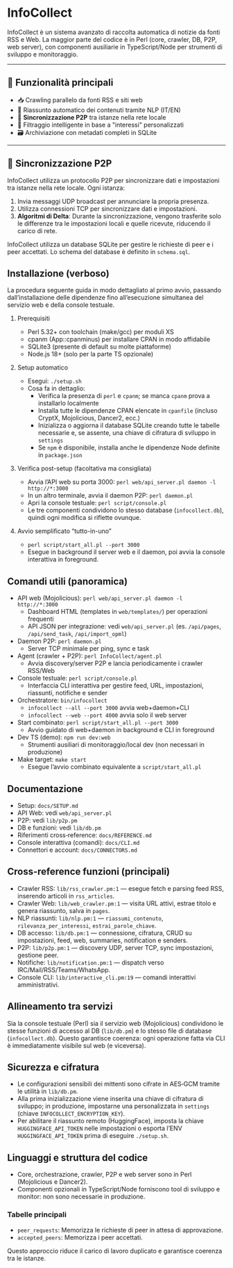 # InfoCollect

InfoCollect è un sistema avanzato di raccolta automatica di notizie da fonti RSS e Web. La maggior parte del codice è in Perl (core, crawler, DB, P2P, web server), con componenti ausiliarie in TypeScript/Node per strumenti di sviluppo e monitoraggio.

---

## 🧠 Funzionalità principali

- 📥 Crawling parallelo da fonti RSS e siti web
- 🧾 Riassunto automatico dei contenuti tramite NLP (IT/EN)
- 🔄 **Sincronizzazione P2P** tra istanze nella rete locale
- 🧠 Filtraggio intelligente in base a "interessi" personalizzati
- 🗃️ Archiviazione con metadati completi in SQLite

---

## 🔄 Sincronizzazione P2P

InfoCollect utilizza un protocollo P2P per sincronizzare dati e impostazioni tra istanze nella rete locale. Ogni istanza:

1. Invia messaggi UDP broadcast per annunciare la propria presenza.
2. Utilizza connessioni TCP per sincronizzare dati e impostazioni.
3. **Algoritmi di Delta**: Durante la sincronizzazione, vengono trasferite solo le differenze tra le impostazioni locali e quelle ricevute, riducendo il carico di rete.

InfoCollect utilizza un database SQLite per gestire le richieste di peer e i peer accettati. Lo schema del database è definito in `schema.sql`.

Installazione (verboso)
-----------------------
La procedura seguente guida in modo dettagliato al primo avvio, passando dall’installazione delle dipendenze fino all’esecuzione simultanea del servizio web e della console testuale.

1) Prerequisiti
   - Perl 5.32+ con toolchain (make/gcc) per moduli XS
   - cpanm (App::cpanminus) per installare CPAN in modo affidabile
   - SQLite3 (presente di default su molte piattaforme)
   - Node.js 18+ (solo per la parte TS opzionale)

2) Setup automatico
   - Esegui: `./setup.sh`
   - Cosa fa in dettaglio:
     - Verifica la presenza di `perl` e `cpanm`; se manca `cpanm` prova a installarlo localmente
     - Installa tutte le dipendenze CPAN elencate in `cpanfile` (incluso CryptX, Mojolicious, Dancer2, ecc.)
     - Inizializza o aggiorna il database SQLite creando tutte le tabelle necessarie e, se assente, una chiave di cifratura di sviluppo in `settings`
     - Se `npm` è disponibile, installa anche le dipendenze Node definite in `package.json`

3) Verifica post-setup (facoltativa ma consigliata)
   - Avvia l’API web su porta 3000: `perl web/api_server.pl daemon -l http://*:3000`
   - In un altro terminale, avvia il daemon P2P: `perl daemon.pl`
   - Apri la console testuale: `perl script/console.pl`
   - Le tre componenti condividono lo stesso database (`infocollect.db`), quindi ogni modifica si riflette ovunque.

4) Avvio semplificato “tutto-in-uno”
   - `perl script/start_all.pl --port 3000`
   - Esegue in background il server web e il daemon, poi avvia la console interattiva in foreground.

Comandi utili (panoramica)
--------------------------
- API web (Mojolicious): `perl web/api_server.pl daemon -l http://*:3000`
  - Dashboard HTML (templates in `web/templates/`) per operazioni frequenti
  - API JSON per integrazione: vedi `web/api_server.pl` (es. `/api/pages`, `/api/send_task`, `/api/import_opml`)
- Daemon P2P: `perl daemon.pl`
  - Server TCP minimale per ping, sync e task
- Agent (crawler + P2P): `perl InfoCollect/agent.pl`
  - Avvia discovery/server P2P e lancia periodicamente i crawler RSS/Web
- Console testuale: `perl script/console.pl`
  - Interfaccia CLI interattiva per gestire feed, URL, impostazioni, riassunti, notifiche e sender
- Orchestratore: `bin/infocollect`
  - `infocollect --all --port 3000` avvia web+daemon+CLI
  - `infocollect --web --port 4000` avvia solo il web server
- Start combinato: `perl script/start_all.pl --port 3000`
  - Avvio guidato di web+daemon in background e CLI in foreground
- Dev TS (demo): `npm run dev:web`
  - Strumenti ausiliari di monitoraggio/local dev (non necessari in produzione)
- Make target: `make start`
  - Esegue l’avvio combinato equivalente a `script/start_all.pl`

Documentazione
--------------
- Setup: `docs/SETUP.md`
- API Web: vedi `web/api_server.pl`
- P2P: vedi `lib/p2p.pm`
- DB e funzioni: vedi `lib/db.pm`
- Riferimenti cross‑reference: `docs/REFERENCE.md`
- Console interattiva (comandi): `docs/CLI.md`
- Connettori e account: `docs/CONNECTORS.md`

Cross-reference funzioni (principali)
-------------------------------------
- Crawler RSS: `lib/rss_crawler.pm:1` — esegue fetch e parsing feed RSS, inserendo articoli in `rss_articles`.
- Crawler Web: `lib/web_crawler.pm:1` — visita URL attivi, estrae titolo e genera riassunto, salva in `pages`.
- NLP riassunti: `lib/nlp.pm:1` — `riassumi_contenuto`, `rilevanza_per_interessi`, `estrai_parole_chiave`.
- DB accesso: `lib/db.pm:1` — connessione, cifratura, CRUD su impostazioni, feed, web, summaries, notification e senders.
- P2P: `lib/p2p.pm:1` — discovery UDP, server TCP, sync impostazioni, gestione peer.
- Notifiche: `lib/notification.pm:1` — dispatch verso IRC/Mail/RSS/Teams/WhatsApp.
 - Console CLI: `lib/interactive_cli.pm:19` — comandi interattivi amministrativi.

Allineamento tra servizi
------------------------
Sia la console testuale (Perl) sia il servizio web (Mojolicious) condividono le stesse funzioni di accesso al DB (`lib/db.pm`) e lo stesso file di database (`infocollect.db`). Questo garantisce coerenza: ogni operazione fatta via CLI è immediatamente visibile sul web (e viceversa).

Sicurezza e cifratura
---------------------
- Le configurazioni sensibili dei mittenti sono cifrate in AES‑GCM tramite le utilità in `lib/db.pm`.
- Alla prima inizializzazione viene inserita una chiave di cifratura di sviluppo; in produzione, impostarne una personalizzata in `settings` (chiave `INFOCOLLECT_ENCRYPTION_KEY`).
- Per abilitare il riassunto remoto (HuggingFace), imposta la chiave `HUGGINGFACE_API_TOKEN` nelle impostazioni o esporta l’ENV `HUGGINGFACE_API_TOKEN` prima di eseguire `./setup.sh`.

Linguaggi e struttura del codice
--------------------------------
- Core, orchestrazione, crawler, P2P e web server sono in Perl (Mojolicious e Dancer2).
- Componenti opzionali in TypeScript/Node forniscono tool di sviluppo e monitor: non sono necessarie in produzione.
### Tabelle principali

- `peer_requests`: Memorizza le richieste di peer in attesa di approvazione.
- `accepted_peers`: Memorizza i peer accettati.

Questo approccio riduce il carico di lavoro duplicato e garantisce coerenza tra le istanze.
